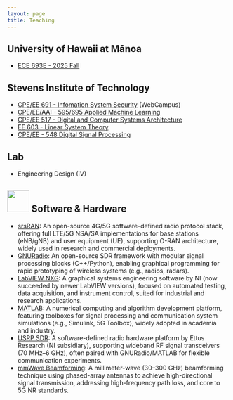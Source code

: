 ```yaml
---
layout: page
title: Teaching
---
```

## University of Hawaii at Mānoa
- [ECE 693E - 2025 Fall](courses/UHM_ECE_693_25F.md)

## Stevens Institute of Technology
- [CPE/EE 691 - Infomation System Security](courses/SIT_CPE_691_25F.md) (WebCampus)
- [CPE/EE/AAI - 595/695 Applied Machine Learning](https://stevens.smartcatalogiq.com/en/2024-2025/academic-catalog/courses/aai-applied-artificial-intelligence/500/aai-595/)
- [CPE/EE 517 - Digital and Computer Systems Architecture](https://stevens.smartcatalogiq.com/en/2023-2024/academic-catalog/courses/cpe-computer-engineering/500/cpe-517/)
- [EE 603 - Linear System Theory](https://stevens.smartcatalogiq.com/en/2023-2024/academic-catalog/courses/ee-electrical-engineering/600/ee-603/)
- [CPE/EE - 548 Digital Signal Processing](https://stevens.smartcatalogiq.com/en/2024-2025/academic-catalog/courses/cpe-computer-engineering/500/cpe-548/)

## Lab
- Engineering Design (IV)

## <img src="../img/software.png" height="50px"> Software & Hardware
- [srsRAN](https://github.com/srsran): An open-source 4G/5G software-defined radio protocol stack, offering full LTE/5G NSA/SA implementations for base stations (eNB/gNB) and user equipment (UE), supporting O-RAN architecture, widely used in research and commercial deployments.
- [GNURadio](https://www.gnuradio.org/): An open-source SDR framework with modular signal processing blocks (C++/Python), enabling graphical programming for rapid prototyping of wireless systems (e.g., radios, radars).
- [LabVIEW NXG](https://www.ni.com/en/shop/labview/labview-nxg.html?srsltid=AfmBOooRMjXDsDt3MoBw6HAy78LZgCFT6jQMkNi6huSX1wQfY4or-gMy): A graphical systems engineering software by NI (now succeeded by newer LabVIEW versions), focused on automated testing, data acquisition, and instrument control, suited for industrial and research applications.
- [MATLAB](https://www.mathworks.com/products/matlab.html): A numerical computing and algorithm development platform, featuring toolboxes for signal processing and communication system simulations (e.g., Simulink, 5G Toolbox), widely adopted in academia and industry.
- [USRP SDR](https://www.ettus.com/products/): A software-defined radio hardware platform by Ettus Research (NI subsidiary), supporting wideband RF signal transceivers (70 MHz–6 GHz), often paired with GNURadio/MATLAB for flexible communication experiments.
- [mmWave Beamforming](): A millimeter-wave (30–300 GHz) beamforming technique using phased-array antennas to achieve high-directional signal transmission, addressing high-frequency path loss, and core to 5G NR standards.